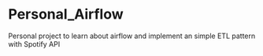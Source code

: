 # Personal_Airflow
Personal project to learn about airflow and implement an simple ETL pattern with Spotify API
